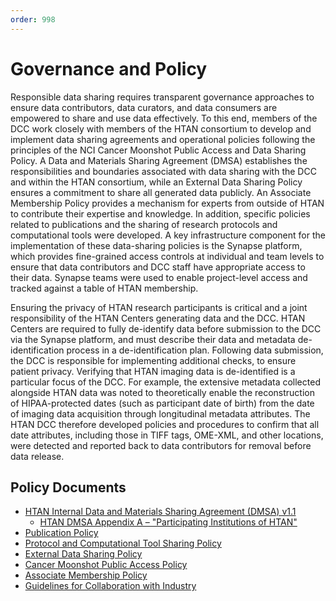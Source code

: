 ```yaml
---
order: 998
---
```


# Governance and Policy

Responsible data sharing requires transparent governance approaches to ensure data contributors, data curators, and data consumers are empowered to share and use data effectively. To this end, members of the DCC work closely with members of the HTAN consortium to develop and implement data sharing agreements and operational policies following the principles of the NCI Cancer Moonshot Public Access and Data Sharing Policy. A Data and Materials Sharing Agreement (DMSA) establishes the responsibilities and boundaries associated with data sharing with the DCC and within the HTAN consortium, while an External Data Sharing Policy ensures a commitment to share all generated data publicly. An Associate Membership Policy provides a mechanism for experts from outside of HTAN to contribute their expertise and knowledge. In addition, specific policies related to publications and the sharing of research protocols and computational tools were developed. A key infrastructure component for the implementation of these data-sharing policies is the Synapse platform, which provides fine-grained access controls at individual and team levels to ensure that data contributors and DCC staff have appropriate access to their data. Synapse teams were used to enable project-level access and tracked against a table of HTAN membership. 

Ensuring the privacy of HTAN research participants is critical and a joint responsibility of the HTAN Centers generating data and the DCC. HTAN Centers are required to fully de-identify data before submission to the DCC via the Synapse platform, and must describe their data and metadata de-identification process in a de-identification plan. Following data submission, the DCC is responsible for implementing additional checks, to ensure patient privacy. Verifying that HTAN imaging data is de-identified is a particular focus of the DCC. For example, the extensive metadata collected alongside HTAN data was noted to theoretically enable the reconstruction of HIPAA-protected dates (such as participant date of birth) from the date of imaging data acquisition through longitudinal metadata attributes. The HTAN DCC therefore developed policies and procedures to confirm that all date attributes, including those in TIFF tags, OME-XML, and other locations, were detected and reported back to data contributors for removal before data release.

## Policy Documents

- [HTAN Internal Data and Materials Sharing Agreement (DMSA) v1.1](https://drive.google.com/file/d/186TMLs3L2dKrXvMQLGuEYC-7jyGHCRw3/view?usp=drive_link)
    - [HTAN DMSA Appendix A – "Participating Institutions of HTAN"](https://docs.google.com/document/d/1mQQfoZIXMz_zoQ0G3K6izPr7lkY4MFJO5a9GZ1xuEqM/edit?tab=t.0)
- [Publication Policy](https://drive.google.com/file/d/1jqfhtY7SFCkegMiaNU5eSP7_rA9M0u71/view?usp=drive_link)
- [Protocol and Computational Tool Sharing Policy](https://drive.google.com/file/d/1L3Azfs4R4RWqVf5uCzDE3Ln97r-k0Jm3/view)
- [External Data Sharing Policy](https://drive.google.com/file/d/17vN_8zcWsPNBtnLe1mOr35wqhUbuMaWI/view)
- [Cancer Moonshot Public Access Policy](https://www.cancer.gov/research/key-initiatives/moonshot-cancer-initiative/funding/public-access-policy)
- [Associate Membership Policy](https://drive.google.com/file/d/1poxYt08kXQpkbJHDgch0EXfwEbKLGl3u/view?usp=drive_link)
- [Guidelines for Collaboration with Industry](https://drive.google.com/file/d/1dfdUdkV3bJ61inQYVOgSHHRjsb5gTumv/view?usp=drive_link)